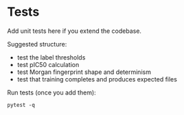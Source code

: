# Tests

Add unit tests here if you extend the codebase.

Suggested structure:
- test the label thresholds
- test pIC50 calculation
- test Morgan fingerprint shape and determinism
- test that training completes and produces expected files

Run tests (once you add them):
```
pytest -q
```
